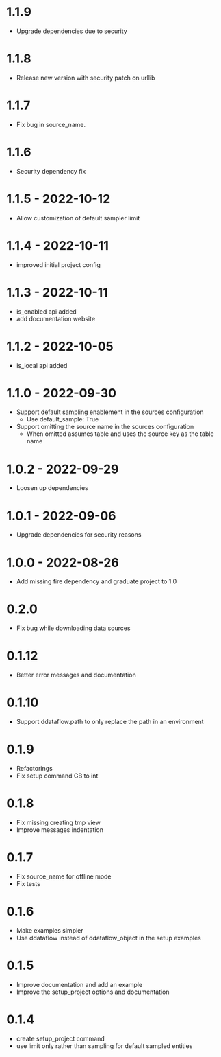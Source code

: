 # 1.1.9

- Upgrade dependencies due to security
 
# 1.1.8

- Release new version with security patch on urllib

# 1.1.7

- Fix bug in source_name.

# 1.1.6 

- Security dependency fix

# 1.1.5  - 2022-10-12

- Allow customization of default sampler limit

# 1.1.4  - 2022-10-11

- improved initial project config
 
# 1.1.3  - 2022-10-11

- is_enabled api added
- add documentation website

# 1.1.2  - 2022-10-05

- is_local api added

# 1.1.0  - 2022-09-30

- Support default sampling enablement in the sources configuration
  - Use default_sample: True
- Support omitting the source name in the sources configuration
  - When omitted assumes table and uses the source key as the table name

# 1.0.2  - 2022-09-29

- Loosen up dependencies

# 1.0.1  - 2022-09-06

- Upgrade dependencies for security reasons

# 1.0.0  - 2022-08-26

- Add missing fire dependency and graduate project to 1.0

# 0.2.0

- Fix bug while downloading data sources

# 0.1.12

- Better error messages and documentation

# 0.1.10

- Support ddataflow.path to only replace the path in an environment

# 0.1.9

- Refactorings
- Fix setup command GB to int

# 0.1.8

- Fix missing creating tmp view
- Improve messages indentation

# 0.1.7

- Fix source_name for offline mode
- Fix tests

# 0.1.6

- Make examples simpler
- Use ddataflow instead of ddataflow_object in the setup examples

# 0.1.5

- Improve documentation and add an example
- Improve the setup_project options and documentation

# 0.1.4

- create setup_project command
- use limit only rather than sampling for default sampled entities
